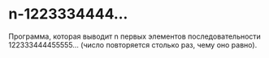 # n-1223334444...
Программа, которая выводит n первых элементов последовательности 122333444455555… (число повторяется столько раз, чему оно равно).